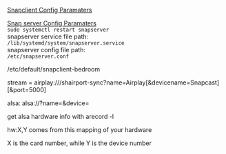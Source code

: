 [Snapclient Config Paramaters](http://manpages.ubuntu.com/manpages/cosmic/man1/snapclient.1.html)

[Snap server Config Paramaters](https://github.com/badaix/snapcast/blob/master/doc/configuration.md)  
`sudo systemctl restart snapserver`  
snapserver service file path:  
`/lib/systemd/system/snapserver.service`  
snapserver config file path:  
`/etc/snapserver.conf`  

/etc/default/snapclient-bedroom

stream = airplay:///shairport-sync?name=Airplay[&devicename=Snapcast][&port=5000]

alsa: alsa://?name=<name>&device=<alsa device>
  
get alsa hardware info with arecord -l

hw:X,Y comes from this mapping of your hardware

X is the card number, while Y is the device number

